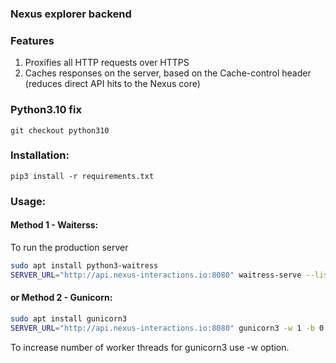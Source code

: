 ### Nexus explorer backend

### Features

1. Proxifies all HTTP requests over HTTPS
2. Caches responses on the server, based on the Cache-control header (reduces direct API hits to the Nexus core)

### Python3.10 fix 
`git checkout python310`

### Installation: 
`pip3 install -r requirements.txt`

### Usage:
#### Method 1 - Waiterss:
To run the production server
```sh
sudo apt install python3-waitress
SERVER_URL="http://api.nexus-interactions.io:8080" waitress-serve --listen=*:5001 app:app
```
#### or Method 2 - Gunicorn:
```sh
sudo apt install gunicorn3
SERVER_URL="http://api.nexus-interactions.io:8080" gunicorn3 -w 1 -b 0.0.0.0:5001 app:app
```
To increase number of worker threads for gunicorn3 use -w option.